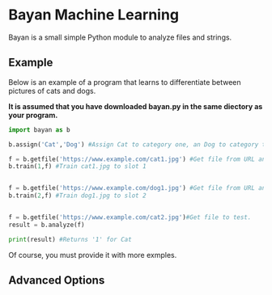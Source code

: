 # Bayan Machine Learning

Bayan is a small simple Python module to analyze files and strings.

## Example

Below is an example of a program that learns to differentiate between pictures of cats and dogs.

**It is assumed that you have downloaded bayan.py in the same diectory as your program.**

```python
import bayan as b

b.assign('Cat','Dog') #Assign Cat to category one, an Dog to category two

f = b.getfile('https://www.example.com/cat1.jpg') #Get file from URL and string it.
b.train(1,f) #Train cat1.jpg to slot 1


f = b.getfile('https://www.example.com/dog1.jpg') #Get file from URL and string it.
b.train(2,f) #Train dog1.jpg to slot 2


f = b.getfile('https://www.example.com/cat2.jpg')#Get file to test.
result = b.analyze(f)

print(result) #Returns '1' for Cat
```
Of course, you must provide it with more exmples.
## Advanced Options
